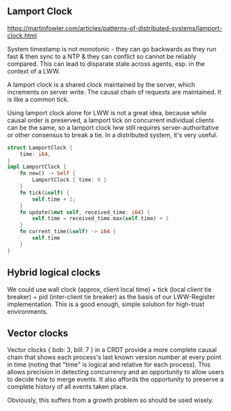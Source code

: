 ## Lamport Clock
https://martinfowler.com/articles/patterns-of-distributed-systems/lamport-clock.html

System timestamp is not monotonic - they can go backwards as they run fast & then sync to a NTP & they can conflict so cannot be reliably compared. This can lead to disparate state across agents, esp. in the context of a LWW.

A lamport clock is a shared clock maintained by the server, which increments on server write. The causal chain of requests are maintained. It is like a common tick.

Using lamport clock alone for LWW is not a great idea, because while causal order is preserved, a lamport tick on concurrent individual clients can be the same, so a lamport clock lww still requires server-authoritative or other consensus to break a tie. In a distributed system, it's very useful.

```rust
struct LamportClock {
    time: i64,
}
impl LamportClock {
    fn new() -> Self {
        LamportClock { time: 0 }
    }
    fn tick(&self) {
        self.time + 1;
    }
    fn update(&mut self, received_time: i64) {
        self.time = received_time.max(self.time) + 1
    }
    fn current_time(&self) -> i64 {
        self.time
    }
}
```

## Hybrid logical clocks
We could use wall clock (approx, client local time) + tick (local client tie breaker) + pid (inter-client tie breaker) as the basis of our LWW-Register implementation. This is a good enough, simple solution for high-trust environments.

## Vector clocks
Vector clocks { bob: 3, bill: 7 } in a CRDT provide a more complete causal chain that shows each process's last known version number at every point in time (noting that "time" is logical and relative for each process). This allows precision in detecting concurrency and an opportunity to allow users to decide how to merge events. It also affords the opportunity to preserve a complete history of all events taken place.

Obviously, this suffers from a growth problem so should be used wisely.
